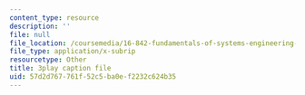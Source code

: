 ```yaml
---
content_type: resource
description: ''
file: null
file_location: /coursemedia/16-842-fundamentals-of-systems-engineering-fall-2015/57d2d767761f52c5ba0ef2232c624b35_rh9ggz7vyM8.vtt
file_type: application/x-subrip
resourcetype: Other
title: 3play caption file
uid: 57d2d767-761f-52c5-ba0e-f2232c624b35
---
```

